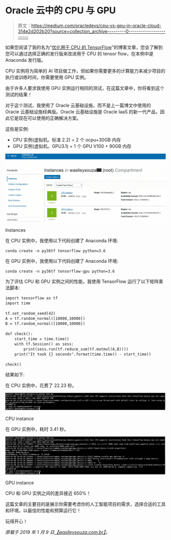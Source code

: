 # Oracle 云中的 CPU 与 GPU

> 原文：<https://medium.com/oracledevs/cpu-vs-gpu-in-oracle-cloud-314e2d202b20?source=collection_archive---------0----------------------->

如果您阅读了我的名为“[优化用于 CPU 的 TensorFlow](https://waslleysouza.com.br/en/2018/07/optimizing-tensorflow-for-cpu/)”的博客文章，您会了解到您可以通过选择正确的发行版来改进用于 CPU 的 tensor flow，在本例中是 Anaconda 发行版。

CPU 实例将为简单的 AI 项目做工作，但如果你需要更多的计算能力来减少项目的执行或训练时间，你需要使用 GPU 实例。

由于许多人要求我使用 GPU 实例运行相同的测试，在这篇文章中，你将看到这个测试的结果！

对于这个测试，我使用了 Oracle 云基础设施，而不是上一篇博文中使用的 Oracle 云基础设施经典版。Oracle 云基础设施是 Oracle IaaS 的新一代产品，因此它是现在可以使用的正确解决方案。

这些是实例:

*   CPU 实例(虚拟机。标准 2.2) = 2 个 ocpu+30GB 内存
*   GPU 实例(虚拟机。GPU3.1) = 1 个 GPU V100 + 90GB 内存

![](img/aff3ca139302495b440c28e419afa0ec.png)

Instances

在 CPU 实例中，我使用以下代码创建了 Anaconda 环境:

```
conda create -n py36tf tensorflow python=3.6
```

在 GPU 实例中，我使用以下代码创建了 Anaconda 环境:

```
conda create -n py36tf tensorflow-gpu python=3.6
```

为了评估 CPU 和 GPU 实例之间的性能，我使用 TensorFlow 运行了以下矩阵乘法脚本:

```
import tensorflow as tf
import time

tf.set_random_seed(42)
A = tf.random_normal([10000,10000])
B = tf.random_normal([10000,10000])

def check():
    start_time = time.time()
    with tf.Session() as sess:
        print(sess.run(tf.reduce_sum(tf.matmul(A,B))))
    print("It took {} seconds".format(time.time() - start_time))

check()
```

结果如下:

在 CPU 实例中，花费了 22.23 秒。

![](img/4256b23d31d6241f42f3f9c9a26eb5c3.png)

CPU instance

在 GPU 实例中，耗时 3.41 秒。

![](img/4bd79b30269f9fc4ae1a5a7b7b31702f.png)

GPU instance

CPU 和 GPU 实例之间的差异接近 650%！

这篇文章的主要目的是展示你需要考虑你的人工智能项目的需求，选择合适的工具和环境，以最佳的性能和预算运行它！

玩得开心！

*原载于 2019 年 1 月 9 日*[*【waslleysouza.com.br】*](https://waslleysouza.com.br/en/2019/01/cpu-vs-gpu-in-oracle-cloud/)*。*